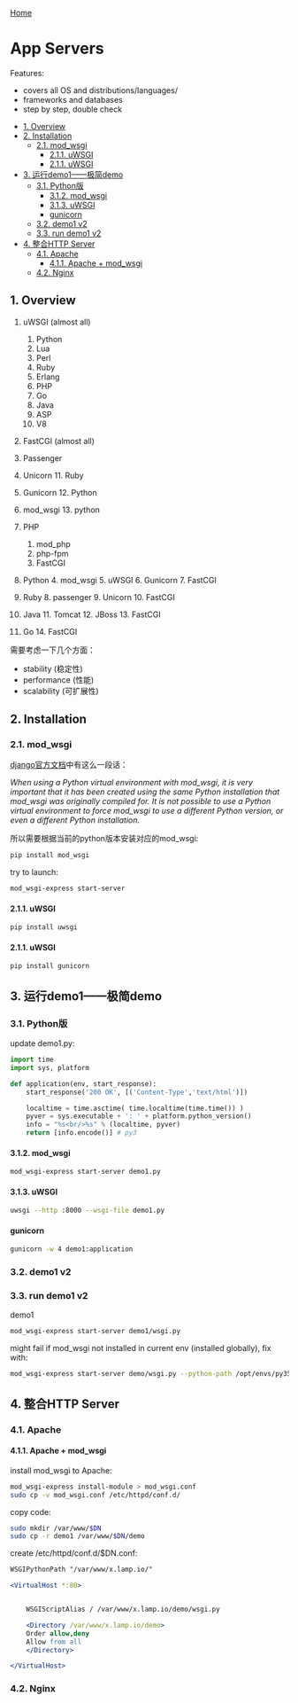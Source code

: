 [Home](/)
<br/>

# App Servers

Features:
* covers all OS and distributions/languages/
* frameworks and databases
* step by step, double check

<!-- TOC -->

- [1. Overview](#1-overview)
- [2. Installation](#2-installation)
    - [2.1. mod_wsgi](#21-mod_wsgi)
        - [2.1.1. uWSGI](#211-uwsgi)
        - [2.1.1. uWSGI](#211-uwsgi-1)
- [3. 运行demo1——极简demo](#3-运行demo1极简demo)
    - [3.1. Python版](#31-python版)
        - [3.1.2. mod_wsgi](#312-mod_wsgi)
        - [3.1.3. uWSGI](#313-uwsgi)
        - [gunicorn](#gunicorn)
    - [3.2. demo1 v2](#32-demo1-v2)
    - [3.3. run demo1 v2](#33-run-demo1-v2)
- [4. 整合HTTP Server](#4-整合http-server)
    - [4.1. Apache](#41-apache)
        - [4.1.1. Apache + mod_wsgi](#411-apache--mod_wsgi)
    - [4.2. Nginx](#42-nginx)

<!-- /TOC -->

## 1. Overview

1. uWSGI (almost all)
    1. Python
    2. Lua
    3. Perl
    4. Ruby
    5. Erlang
    6. PHP
    7. Go
    8. Java
    9. ASP
    10. V8
2. FastCGI (almost all)
3. Passenger
4. Unicorn
    11. Ruby
5. Gunicorn
    12. Python
6. mod_wsgi
    13. python


1. PHP
    1. mod_php
    2. php-fpm
    3. FastCGI
2. Python
    4. mod_wsgi
    5. uWSGI
    6. Gunicorn
    7. FastCGI
3. Ruby
    8. passenger
    9. Unicorn
    10. FastCGI
4. Java
    11. Tomcat
    12. JBoss
    13. FastCGI
5. Go
    14. FastCGI


需要考虑一下几个方面：

* stability (稳定性)
* performance (性能)
* scalability (可扩展性)



## 2. Installation

### 2.1. mod_wsgi

[django官方文档](https://modwsgi.readthedocs.io/en/develop/user-guides/virtual-environments.html)中有这么一段话：

_When using a Python virtual environment with mod_wsgi, it is very important that it has been created using the same Python installation that mod_wsgi was originally compiled for. It is not possible to use a Python virtual environment to force mod_wsgi to use a different Python version, or even a different Python installation._

所以需要根据当前的python版本安装对应的mod_wsgi:


```bash
pip install mod_wsgi
```

<!--
CentOS6:

```bash
sudo yum install -y python35u-mod_wsgi
```

Ubuntu:

```bash
sudo apt install libapache2-mod-wsgi
```

FreeBSD:

```bash
sudo pkg install ap22-mod_wsgi2
```
-->

try to launch:

```bash
mod_wsgi-express start-server
```

#### 2.1.1. uWSGI

```bash
pip install uwsgi
```


#### 2.1.1. uWSGI

```bash
pip install gunicorn
```

## 3. 运行demo1——极简demo

### 3.1. Python版

update demo1.py:

```python
import time
import sys, platform

def application(env, start_response):
    start_response('200 OK', [('Content-Type','text/html')])

    localtime = time.asctime( time.localtime(time.time()) )
    pyver = sys.executable + ': ' + platform.python_version()
    info = "%s<br/>%s" % (localtime, pyver)
    return [info.encode()] # py3
```

#### 3.1.2. mod_wsgi

```bash
mod_wsgi-express start-server demo1.py
```

#### 3.1.3. uWSGI

```bash
uwsgi --http :8000 --wsgi-file demo1.py
```

#### gunicorn

```bash
gunicorn -w 4 demo1:application
```

### 3.2. demo1 v2


### 3.3. run demo1 v2

demo1

```bash
mod_wsgi-express start-server demo1/wsgi.py
```


might fail if mod_wsgi not installed in current env (installed globally), fix with:

```bash
mod_wsgi-express start-server demo/wsgi.py --python-path /opt/envs/py35-django/lib/python3.5/site-packages/
```


## 4. 整合HTTP Server

### 4.1. Apache

#### 4.1.1. Apache + mod_wsgi

install mod_wsgi to Apache:

```bash
mod_wsgi-express install-module > mod_wsgi.conf
sudo cp -v mod_wsgi.conf /etc/httpd/conf.d/
```

copy code:

```bash
sudo mkdir /var/www/$DN
sudo cp -r demo1 /var/www/$DN/demo
```

create /etc/httpd/conf.d/$DN.conf:

```apache
WSGIPythonPath "/var/www/x.lamp.io/"

<VirtualHost *:80>


    WSGIScriptAlias / /var/www/x.lamp.io/demo/wsgi.py

    <Directory /var/www/x.lamp.io/demo>
    Order allow,deny
    Allow from all
    </Directory>

</VirtualHost>
```

### 4.2. Nginx


<!--
https://www.peterbe.com/plog/fcgi-vs-gunicorn-vs-uwsgi

https://blog.layershift.com/which-php-mode-apache-vs-cgi-vs-fastcgi/

http://stackoverflow.com/questions/10036238/deploying-go-web-applications-with-apache
-->
